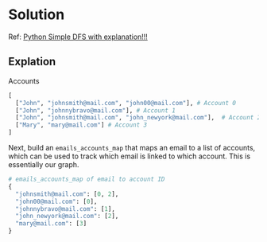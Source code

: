 # Solution

Ref: [Python Simple DFS with explanation!!!](https://leetcode.com/problems/accounts-merge/discuss/109161/Python-Simple-DFS-with-explanation!!!)

## Explation

Accounts
```python
[
  ["John", "johnsmith@mail.com", "john00@mail.com"], # Account 0
  ["John", "johnnybravo@mail.com"], # Account 1
  ["John", "johnsmith@mail.com", "john_newyork@mail.com"],  # Account 2
  ["Mary", "mary@mail.com"] # Account 3
]
```

Next, build an `emails_accounts_map` that maps an email to a list of accounts, which can be used to track which email is linked to which account. This is essentially our graph.

```python
# emails_accounts_map of email to account ID
{
  "johnsmith@mail.com": [0, 2],
  "john00@mail.com": [0],
  "johnnybravo@mail.com": [1],
  "john_newyork@mail.com": [2],
  "mary@mail.com": [3]
}
```

